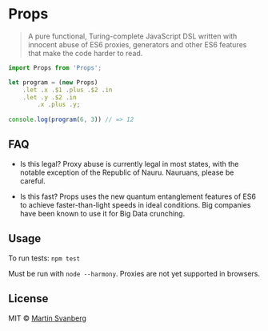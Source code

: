# Props

> A pure functional, Turing-complete JavaScript DSL written with innocent abuse
of ES6 proxies, generators and other ES6 features that make the code harder to
read.

```js
import Props from 'Props';

let program = (new Props)
    .let .x .$1 .plus .$2 .in
    .let .y .$2 .in
        .x .plus .y;
        
console.log(program(6, 3)) // => 12
```

## FAQ
* Is this legal?
Proxy abuse is currently legal in most states, with the notable exception of the
Republic of Nauru. Nauruans, please be careful.

* Is this fast?
Props uses the new quantum entanglement features of ES6 to achieve
faster-than-light speeds in ideal conditions. Big companies have been known to
use it for Big Data crunching.

## Usage
To run tests: `npm test`

Must be run with `node --harmony`. Proxies are not yet supported in browsers.

## License

MIT © [Martin Svanberg](http://martinsvanberg.com)
